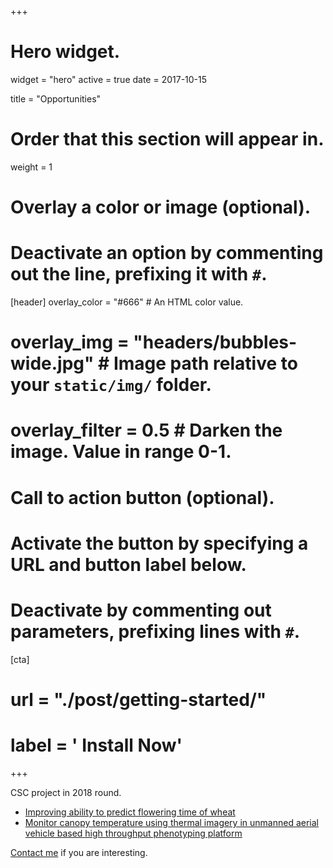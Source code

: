 +++
# Hero widget.
widget = "hero"
active = true
date = 2017-10-15

title = "Opportunities"

# Order that this section will appear in.
weight = 1

# Overlay a color or image (optional).
#   Deactivate an option by commenting out the line, prefixing it with `#`.
[header]
  overlay_color = "#666"  # An HTML color value.
#  overlay_img = "headers/bubbles-wide.jpg"  # Image path relative to your `static/img/` folder.
#  overlay_filter = 0.5  # Darken the image. Value in range 0-1.

# Call to action button (optional).
#   Activate the button by specifying a URL and button label below.
#   Deactivate by commenting out parameters, prefixing lines with `#`.
[cta]
#  url = "./post/getting-started/"
#  label = '<i class="fa fa-download"></i> Install Now'
+++


CSC project in 2018 round. 

* [Improving ability to predict flowering time of wheat](project/2018-csc-model/)
* [Monitor canopy temperature using thermal imagery in unmanned aerial vehicle based high throughput phenotyping platform](project/2018-csc-canopy-temperature/)

[Contact me](#contact) if you are interesting.